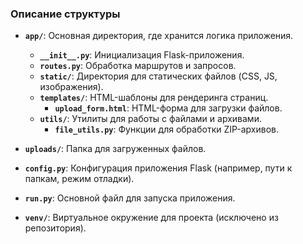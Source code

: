 ### Описание структуры

- **`app/`**: Основная директория, где хранится логика приложения.
  - **`__init__.py`**: Инициализация Flask-приложения.
  - **`routes.py`**: Обработка маршрутов и запросов.
  - **`static/`**: Директория для статических файлов (CSS, JS, изображения).
  - **`templates/`**: HTML-шаблоны для рендеринга страниц.
    - **`upload_form.html`**: HTML-форма для загрузки файлов.
  - **`utils/`**: Утилиты для работы с файлами и архивами.
    - **`file_utils.py`**: Функции для обработки ZIP-архивов.
  
- **`uploads/`**: Папка для загруженных файлов.
  
- **`config.py`**: Конфигурация приложения Flask (например, пути к папкам, режим отладки).
  
- **`run.py`**: Основной файл для запуска приложения.

- **`venv/`**: Виртуальное окружение для проекта (исключено из репозитория).